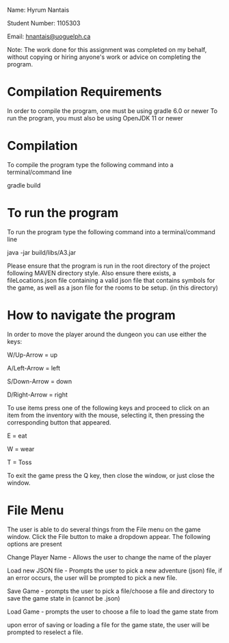 Name: Hyrum Nantais

Student Number: 1105303

Email: hnantais@uoguelph.ca

Note: The work done for this assignment was completed on my behalf, without copying or hiring anyone's work or advice on completing the program.

# Compilation Requirements
In order to compile the program, one must be using gradle 6.0 or newer
To run the program, you must also be using OpenJDK 11 or newer

# Compilation
To compile the program type the following command into a terminal/command line

gradle build

# To run the program
To run the program type the following command into a terminal/command line

java -jar build/libs/A3.jar

Please ensure that the program is run in the root directory of the project following MAVEN directory style. Also ensure there exists, a fileLocations.json file
containing a valid json file that contains symbols for the game, as well as a json file for the rooms to be setup. (in this directory)

# How to navigate the program
In order to move the player around the dungeon you can use either the keys:

W/Up-Arrow = up

A/Left-Arrow = left

S/Down-Arrow = down

D/Right-Arrow = right

To use items press one of the following keys and proceed to click on an item from the inventory with the mouse, selecting it, then pressing the corresponding button that appeared.

E = eat

W = wear

T = Toss

To exit the game press the Q key, then close the window, or just close the window.

# File Menu
The user is able to do several things from the File menu on the game window. Click the File button to make a dropdown appear. The following options are present

Change Player Name - Allows the user to change the name of the player

Load new JSON file - Prompts the user to pick a new adventure (json) file, if an error occurs, the user will be prompted to pick a new file.

Save Game - prompts the user to pick a file/choose a file and directory to save the game state in (cannot be .json)

Load Game - prompts the user to choose a file to load the game state from

upon error of saving or loading a file for the game state, the user will be prompted to reselect a file.